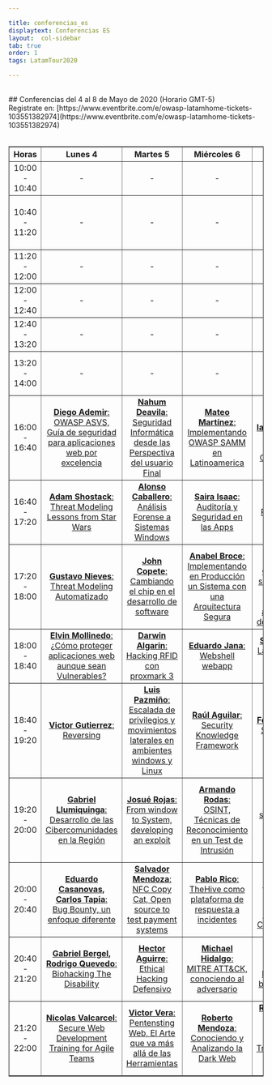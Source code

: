 ```yaml
---

title: conferencias_es
displaytext: Conferencias ES
layout:  col-sidebar
tab: true
order: 1
tags: LatamTour2020

---
```


<br>
## Conferencias del 4 al 8 de Mayo de 2020 (Horario GMT-5)
<br>
Registrate en: [https://www.eventbrite.com/e/owasp-latamhome-tickets-103551382974](https://www.eventbrite.com/e/owasp-latamhome-tickets-103551382974)
<br><br>
<!-- links to google calendar make with https://decomaan.github.io/google-calendar-link-generator/ -->
<table width="100%" border="1" style="text-align:center;">
  <tr>
    <th width="10%">Horas</th>
    <th width="18%">Lunes 4</th>
    <th width="18%">Martes 5</th>
    <th width="18%">Miércoles 6</th>
    <th width="18%">Jueves 7</th>
    <th width="18%">Viernes 8</th>
  </tr>
  <tr>
    <td>10:00 - 10:40</td>
    <td>-</td>
    <td>-</td>
    <td>-</td>
    <td>-</td>
    <td><a href="https://www.google.com/calendar/render?action=TEMPLATE&text=Hacking+avanzado+con+ZAP+Proxy+-+Daniel+Echeverr%C3%ADa&details=%2A%2A+OWASP+LATAM+%40home%2C+Pandemic+Edition+%2A%2A&dates=20200508T150000Z%2F20200508T154000Z"><b>Daniel Echeverría</b>:<br>Hacking avanzado con ZAP Proxy</a></td>
  </tr>
    <tr>
    <td>10:40 - 11:20</td>
    <td>-</td>
    <td>-</td>
    <td>-</td>
    <td>-</td>
    <td><a href="https://www.google.com/calendar/render?action=TEMPLATE&text=Ciberinteligencia+complemento+indispensable+para+las+organizaciones+-+Mikel+Rufian&details=%2A%2A+OWASP+LATAM+%40home%2C+Pandemic+Edition+%2A%2A&dates=20200508T154000Z%2F20200508T162000Z"><b>Mikel Rufian</b>:<br>Ciberinteligencia complemento indispensable para las organizaciones</a></td>
  </tr>
    <tr>
    <td>11:20 - 12:00</td>
    <td>-</td>
    <td>-</td>
    <td>-</td>
    <td>-</td>
    <td><a href="https://www.google.com/calendar/render?action=TEMPLATE&text=Purple+Team+-+Milagros+del+Valle%2C+Mart%C3%ADn+Dur%C3%A1n&details=%2A%2A+OWASP+LATAM+%40home%2C+Pandemic+Edition+%2A%2A&dates=20200508T162000Z%2F20200508T170000Z"><b>Milagros del Valle, Martín Durán</b>:<br>Purple Team</a></td>
  </tr>
  <tr>
    <td>12:00 - 12:40</td>
    <td>-</td>
    <td>-</td>
    <td>-</td>
    <td>-</td>
    <td><a href="https://www.google.com/calendar/render?action=TEMPLATE&text=Fabio+Cerullo&details=%2A%2A+OWASP+LATAM+%40home%2C+Pandemic+Edition+%2A%2A&dates=20200508T170000Z%2F20200508T174000Z"><b>Fabio Cerullo</b>:<br>Por definir</a></td>
  </tr>
  <tr>
    <td>12:40 - 13:20</td>
    <td>-</td>
    <td>-</td>
    <td>-</td>
    <td>-</td>
    <td><a href="https://www.google.com/calendar/render?action=TEMPLATE&text=Lorenzo+Martinez&details=%2A%2A+OWASP+LATAM+%40home%2C+Pandemic+Edition+%2A%2A&dates=20200508T174000Z%2F20200508T182000Z"><b>Lorenzo Martinez</b>:<br>Por definir</a></td>
  </tr>
  <tr>
    <td>13:20 - 14:00</td>
    <td>-</td>
    <td>-</td>
    <td>-</td>
    <td>-</td>
    <td><a href="https://www.google.com/calendar/render?action=TEMPLATE&text=Violencia+de+g%C3%A9nero+digital%2Ccomunicaciones+seguras+-+Paola+Perez&details=%2A%2A+OWASP+LATAM+%40home%2C+Pandemic+Edition+%2A%2A&dates=20200508T182000Z%2F20200508T190000Z"><b>Paola Perez</b>:<br>Violencia de género digital,comunicaciones seguras</a></td>
  </tr>
  <tr>
    <td>16:00 - 16:40</td>
    <td><a href="https://www.google.com/calendar/render?action=TEMPLATE&text=OWASP+ASVS%2C+Gu%C3%ADa+de+seguridad+para+aplicaciones+web+por+excelencia+-+Diego+Ademir&details=%2A%2A+OWASP+LATAM+%40home%2C+Pandemic+Edition+%2A%2A&dates=20200504T210000Z%2F20200504T214000Z"><b>Diego Ademir</b>:<br>OWASP ASVS, Guía de seguridad para aplicaciones web por excelencia</a></td>
    <td><a href="https://www.google.com/calendar/render?action=TEMPLATE&text=Seguridad+Inform%C3%A1tica+desde+las+Perspectiva+del+usuario+Final+-+Nahum+Deavila&details=%2A%2A+OWASP+LATAM+%40home%2C+Pandemic+Edition+%2A%2A&dates=20200505T210000Z%2F20200505T214000Z"><b>Nahum Deavila</b>:<br>Seguridad Informática desde las Perspectiva del usuario Final</a></td>
    <td><a href="https://www.google.com/calendar/render?action=TEMPLATE&text=Implementando+OWASP+SAMM+en+Latinoamerica+-+Mateo+Mart%C3%ADnez&details=%2A%2A+OWASP+LATAM+%40home%2C+Pandemic+Edition+%2A%2A&dates=20200506T210000Z%2F20200506T214000Z"><b>Mateo Martínez</b>:<br>Implementando OWASP SAMM en Latinoamerica</a></td>
    <td><a href="https://www.google.com/calendar/render?action=TEMPLATE&text=Bug+Bounty%2C+One+year+later+-+Alejandro+Iacobelli%2C+Pablo+Garbossa&details=%2A%2A+OWASP+LATAM+%40home%2C+Pandemic+Edition+%2A%2A&dates=20200507T210000Z%2F20200507T214000Z"><b>Alejandro Iacobelli, Pablo Garbossa</b>:<br>Bug Bounty, One year later</a></td>
    <td><a href="https://www.google.com/calendar/render?action=TEMPLATE&text=Lo+que+nadie+te+dijo+antes+de+dedicarte+al+Bug+bounty+-+Jaime+Restrepo&details=%2A%2A+OWASP+LATAM+%40home%2C+Pandemic+Edition+%2A%2A&dates=20200508T210000Z%2F20200508T214000Z"><b>Jaime Restrepo</b>:<br>Lo que nadie te dijo antes de dedicarte al Bug bounty</a></td>
  </tr>
<tr>
    <td>16:40 - 17:20</td>
    <td><a href="https://www.google.com/calendar/render?action=TEMPLATE&text=Threat+Modeling+Lessons+from+Star+Wars+-+Adam+Shostack&details=%2A%2A+OWASP+LATAM+%40home%2C+Pandemic+Edition+%2A%2A&dates=20200504T214000Z%2F20200504T222000Z"><b>Adam Shostack</b>:<br>Threat Modeling Lessons from Star Wars</a></td>
    <td><a href="https://www.google.com/calendar/render?action=TEMPLATE&text=An%C3%A1lisis+Forense+a+Sistemas+Windows+-+Alonso+Caballero&details=%2A%2A+OWASP+LATAM+%40home%2C+Pandemic+Edition+%2A%2A&dates=20200505T214000Z%2F20200505T222000Z"><b>Alonso Caballero</b>:<br>Análisis Forense a Sistemas Windows</a></td>
    <td><a href="https://www.google.com/calendar/render?action=TEMPLATE&text=Auditor%C3%ADa+y+Seguridad+en+las+Apps+-+Saira+Isaac&details=%2A%2A+OWASP+LATAM+%40home%2C+Pandemic+Edition+%2A%2A&dates=20200506T214000Z%2F20200506T222000Z"><b>Saira Isaac</b>:<br>Auditoría y Seguridad en las Apps</a></td>
    <td><a href="https://www.google.com/calendar/render?action=TEMPLATE&text=Principios+del+Desarrollo+Seguro+-+German+Schmidt&details=%2A%2A+OWASP+LATAM+%40home%2C+Pandemic+Edition+%2A%2A&dates=20200507T214000Z%2F20200507T222000Z"><b>German Schmidt</b>:<br>Principios del Desarrollo Seguro</a></td>
    <td><a href="https://www.google.com/calendar/render?action=TEMPLATE&text=Recolecci%C3%B3n+de+Informaci%C3%B3n+en+infraestructuras+internas+-+Juampa+Rodr%C3%ADguez&details=%2A%2A+OWASP+LATAM+%40home%2C+Pandemic+Edition+%2A%2A&dates=20200508T214000Z%2F20200508T222000Z"><b>Juampa Rodríguez</b>:<br>Recolección de Información en infraestructuras internas</a></td>
  </tr>
<tr>
    <td>17:20 - 18:00</td>
    <td><a href="https://www.google.com/calendar/render?action=TEMPLATE&text=Threat+Modeling+Automatizado+-+Gustavo+Nieves&details=%2A%2A+OWASP+LATAM+%40home%2C+Pandemic+Edition+%2A%2A&dates=20200504T222000Z%2F20200504T230000Z"><b>Gustavo Nieves</b>:<br>Threat Modeling Automatizado</a></td>
    <td><a href="https://www.google.com/calendar/render?action=TEMPLATE&text=Cambiando+el+chip+en+el+desarrollo+de+software+-+John+Copete&details=%2A%2A+OWASP+LATAM+%40home%2C+Pandemic+Edition+%2A%2A&dates=20200505T222000Z%2F20200505T230000Z"><b>John Copete</b>:<br>Cambiando el chip en el desarrollo de software</a></td>
    <td><a href=""><b>Anabel Broce</b>:<br>Implementando en Producción un Sistema con una Arquitectura Segura</a></td>
    <td><a href="https://www.google.com/calendar/render?action=TEMPLATE&text=Controles+de+seguridad+m%C3%A1s+importantes+para+arquitectos+y+desarrolladores+-+Edgard+Salazar&details=%2A%2A+OWASP+LATAM+%40home%2C+Pandemic+Edition+%2A%2A&dates=20200507T222000Z%2F20200507T230000Z"><b>Edgard Salazar</b>:<br>Controles de seguridad más importantes para arquitectos y desarrolladores</a></td>
    <td><a href="https://www.google.com/calendar/render?action=TEMPLATE&text=Preparando+un+ambiente+de+pruebas+para+apps+con+Xamarin+-+Everth+Gallegos&details=%2A%2A+OWASP+LATAM+%40home%2C+Pandemic+Edition+%2A%2A&dates=20200508T222000Z%2F20200508T230000Z"><b>Everth Gallegos</b>:<br>Preparando un ambiente de pruebas para apps con Xamarin</a></td>
  </tr>
<tr>
    <td>18:00 - 18:40</td>
    <td><a href="https://www.google.com/calendar/render?action=TEMPLATE&text=%C2%BFC%C3%B3mo+proteger+aplicaciones+web+aunque+sean+Vulnerables%3F+-+Elvin+Mollinedo&details=%2A%2A+OWASP+LATAM+%40home%2C+Pandemic+Edition+%2A%2A&dates=20200504T230000Z%2F20200504T234000Z"><b>Elvin Mollinedo</b>:<br>¿Cómo proteger aplicaciones web aunque sean Vulnerables?</a></td>
    <td><a href="https://www.google.com/calendar/render?action=TEMPLATE&text=Hacking+RFID+con+proxmark+3+-+Darwin+Algarin&details=%2A%2A+OWASP+LATAM+%40home%2C+Pandemic+Edition+%2A%2A&dates=20200505T230000Z%2F20200505T234000Z"><b>Darwin Algarin</b>:<br>Hacking RFID con proxmark 3</a></td>
    <td><a href="https://www.google.com/calendar/render?action=TEMPLATE&text=Webshell+webapp+-+Eduardo+Jana&details=%2A%2A+OWASP+LATAM+%40home%2C+Pandemic+Edition+%2A%2A&dates=20200506T230000Z%2F20200506T234000Z"><b>Eduardo Jana</b>:<br>Webshell webapp</a></td>
    <td><a href="https://www.google.com/calendar/render?action=TEMPLATE&text=La+Gobernanza+de+la+Informaci%C3%B3n+-+Sandy+Palma&details=%2A%2A+OWASP+LATAM+%40home%2C+Pandemic+Edition+%2A%2A&dates=20200507T230000Z%2F20200507T234000Z"><b>Sandy Palma</b>:<br>La Gobernanza de la Información</a></td>
    <td><a href="https://www.google.com/calendar/render?action=TEMPLATE&text=C%C3%B3mo+generar+valor+a+trav%C3%A9s+del+informe+de+Ethical+hacking+-+Juan+Qui%C3%B1e&details=%2A%2A+OWASP+LATAM+%40home%2C+Pandemic+Edition+%2A%2A&dates=20200508T230000Z%2F20200508T234000Z"><b>Juan Quiñe</b>:<br>Cómo generar valor a través del informe de Ethical hacking</a></td>
  </tr>
<tr>
    <td>18:40 - 19:20</td>
    <td><a href="https://www.google.com/calendar/render?action=TEMPLATE&text=Reversing+-+Victor+Gutierrez&details=%2A%2A+OWASP+LATAM+%40home%2C+Pandemic+Edition+%2A%2A&dates=20200504T234000Z%2F20200505T002000Z"><b>Victor Gutierrez</b>:<br>Reversing</a></td>
    <td><a href="https://www.google.com/calendar/render?action=TEMPLATE&text=Escalada+de+privilegios+y+movimientos+laterales+en+ambientes+windows+y+Linux+-+Luis+Pazmi%C3%B1o&details=%2A%2A+OWASP+LATAM+%40home%2C+Pandemic+Edition+%2A%2A&dates=20200505T234000Z%2F20200506T002000Z"><b>Luis Pazmiño</b>:<br>Escalada de privilegios y movimientos laterales en ambientes windows y Linux</a></td>
    <td><a href="https://www.google.com/calendar/render?action=TEMPLATE&text=Security+Knowledge+Framework+-+Ra%C3%BAl+Aguilar&details=%2A%2A+OWASP+LATAM+%40home%2C+Pandemic+Edition+%2A%2A&dates=20200506T234000Z%2F20200507T002000Z"><b>Raúl Aguilar</b>:<br>Security Knowledge Framework</a></td>
    <td><a href="https://www.google.com/calendar/render?action=TEMPLATE&text=SOC+y+Threat+Intelligence+-+Fernando+Vela&details=%2A%2A+OWASP+LATAM+%40home%2C+Pandemic+Edition+%2A%2A&dates=20200507T234000Z%2F20200508T002000Z"><b>Fernando Vela</b>:<br>SOC y Threat Intelligence</a></td>
    <td><a href="https://www.google.com/calendar/render?action=TEMPLATE&text=Cyber+Red+Team%2C+el+equipo+auditor+de+controles+de+seguridad+-+Ramiro+Pulgar&details=%2A%2A+OWASP+LATAM+%40home%2C+Pandemic+Edition+%2A%2A&dates=20200508T234000Z%2F20200509T002000Z"><b>Ramiro Pulgar</b>:<br>Cyber Red Team, el equipo auditor de controles de seguridad</a></td>
  </tr>
<tr>
    <td>19:20 - 20:00</td>
    <td><a href="https://www.google.com/calendar/render?action=TEMPLATE&text=Desarrollo+de+las+Cibercomunidades+en+la+Regi%C3%B3n+-+Gabriel+Llumiquinga&details=%2A%2A+OWASP+LATAM+%40home%2C+Pandemic+Edition+%2A%2A&dates=20200505T002000Z%2F20200505T010000Z"><b>Gabriel Llumiquinga</b>:<br>Desarrollo de las Cibercomunidades en la Región</a></td>
    <td><a href="https://www.google.com/calendar/render?action=TEMPLATE&text=From+window+to+System%2C+developing+an+explot+-+Josu%C3%A9+Rojas&details=%2A%2A+OWASP+LATAM+%40home%2C+Pandemic+Edition+%2A%2A&dates=20200506T002000Z%2F20200506T010000Z"><b>Josué Rojas</b>:<br>From window to System, developing an exploit</a></td>
    <td><a href="https://www.google.com/calendar/render?action=TEMPLATE&text=OSINT%2C+T%C3%A9cnicas+de+Reconocimiento+en+un+Test+de+Intrusi%C3%B3n+-+Armando+Rodas&details=%2A%2A+OWASP+LATAM+%40home%2C+Pandemic+Edition+%2A%2A&dates=20200507T002000Z%2F20200507T010000Z"><b>Armando Rodas</b>:<br>OSINT, Técnicas de Reconocimiento en un Test de Intrusión</a></td>
    <td><a href="https://www.google.com/calendar/render?action=TEMPLATE&text=Gesti%C3%B3n+de+seguridad+con+ISM3%2C+la+alternativa+luego+de+un+Pentest+-+Eduardo+Snape&details=%2A%2A+OWASP+LATAM+%40home%2C+Pandemic+Edition+%2A%2A&dates=20200508T002000Z%2F20200508T010000Z"><b>Eduardo Snape</b>:<br>Gestión de seguridad con ISM3, la alternativa luego de un Pentest</a></td>
    <td><a href="https://www.google.com/calendar/render?action=TEMPLATE&text=Protecci%C3%B3n+de+acceso+a+las+aplicaciones+bajo+Secure+Access+Service+Edge+-+Rodrigo+Valero&details=%2A%2A+OWASP+LATAM+%40home%2C+Pandemic+Edition+%2A%2A&dates=20200509T002000Z%2F20200509T010000Z"><b>Rodrigo Valero</b>:<br>Protección de acceso a las aplicaciones bajo Secure Access Service Edge</a></td>
  </tr>
<tr>
    <td>20:00 - 20:40</td>
    <td><a href="https://www.google.com/calendar/render?action=TEMPLATE&text=Bug+Bounty%2C+un+enfoque+diferente+-+Eduardo+Casanovas%2C+Carlos+Tapia&details=%2A%2A+OWASP+LATAM+%40home%2C+Pandemic+Edition+%2A%2A&dates=20200505T010000Z%2F20200505T014000Z"><b>Eduardo Casanovas, Carlos Tapia</b>:<br>Bug Bounty, un enfoque diferente</a></td>
    <td><a href="https://www.google.com/calendar/render?action=TEMPLATE&text=NFC+Copy+Cat%2C+Open+source+to+test+payment+system+-+Salvador+Mendoza&details=%2A%2A+OWASP+LATAM+%40home%2C+Pandemic+Edition+%2A%2A&dates=20200506T010000Z%2F20200506T014000Z"><b>Salvador Mendoza</b>:<br>NFC Copy Cat, Open source to test payment systems</a></td>
    <td><a href="https://www.google.com/calendar/render?action=TEMPLATE&text=TheHive+como+plataforma+de+respuesta+a+incidente+-+Pablo+Rico&details=%2A%2A+OWASP+LATAM+%40home%2C+Pandemic+Edition+%2A%2A&dates=20200507T010000Z%2F20200507T014000Z"><b>Pablo Rico</b>:<br>TheHive como plataforma de respuesta a incidentes</a></td>
    <td><a href="https://www.google.com/calendar/render?action=TEMPLATE&text=Machine+Learning+aplicado+a+la+Ciberseguridad+-+Rafael+Monterroza&details=%2A%2A+OWASP+LATAM+%40home%2C+Pandemic+Edition+%2A%2A&dates=20200508T010000Z%2F20200508T014000Z"><b>Rafael Monterroza</b>:<br>Machine Learning aplicado a la Ciberseguridad</a></td>
    <td><a href="https://www.google.com/calendar/render?action=TEMPLATE&text=Ingenier%C3%ADa+social%2C+el+arte+o+la+ciencia+del+hackeo+de+personas%3F+-+Amilcar+de+Le%C3%B3n&details=%2A%2A+OWASP+LATAM+%40home%2C+Pandemic+Edition+%2A%2A&dates=20200509T010000Z%2F20200509T014000Z"><b>Amilcar de León</b>:<br>Ingeniería social, el arte o la ciencia del hackeo de personas?</a></td>
  </tr>
<tr>
    <td>20:40 - 21:20</td>
    <td><a href="https://www.google.com/calendar/render?action=TEMPLATE&text=Biohacking+The+Disability+-+Gabriel+Bergel%2C+Rodrigo+Quevedo&details=%2A%2A+OWASP+LATAM+%40home%2C+Pandemic+Edition+%2A%2A&dates=20200505T014000Z%2F20200505T022000Z"><b>Gabriel Bergel, Rodrigo Quevedo</b>:<br>Biohacking The Disability</a></td>
    <td><a href="https://www.google.com/calendar/render?action=TEMPLATE&text=Ethical+Hacking+Defensivo+-+Hector+Aguirre&details=%2A%2A+OWASP+LATAM+%40home%2C+Pandemic+Edition+%2A%2A&dates=20200506T014000Z%2F20200506T022000Z"><b>Hector Aguirre</b>:<br>Ethical Hacking Defensivo</a></td>
    <td><a href="https://www.google.com/calendar/render?action=TEMPLATE&text=MITRE+ATT%26CK%2C+conociendo+al+adversario+-+Michael+Hidalgo&details=%2A%2A+OWASP+LATAM+%40home%2C+Pandemic+Edition+%2A%2A&dates=20200507T014000Z%2F20200507T022000Z"><b>Michael Hidalgo</b>:<br>MITRE ATT&CK, conociendo al adversario</a></td>
    <td><a href="https://www.google.com/calendar/render?action=TEMPLATE&text=Seguridad+REST+API%2C+Lo+bueno%2C+lo+malo+y+lo+feo+-+Hubert+de+Mercado&details=%2A%2A+OWASP+LATAM+%40home%2C+Pandemic+Edition+%2A%2A&dates=20200508T014000Z%2F20200508T022000Z"><b>Hubert de Mercado</b>:<br>Seguridad REST API, Lo bueno, lo malo y lo feo</a></td>
    <td><a href="https://www.google.com/calendar/render?action=TEMPLATE&text=Threat+Hunting+sin+colores+-+Elezer+Pineda&details=%2A%2A+OWASP+LATAM+%40home%2C+Pandemic+Edition+%2A%2A&dates=20200509T014000Z%2F20200509T022000Z"><b>Elezer Pineda</b>:<br>Threat Hunting sin colores</a></td>
  </tr>
<tr>
    <td>21:20 - 22:00</td>
    <td><a href="https://www.google.com/calendar/render?action=TEMPLATE&text=Secure+Web+Development+Training+for+Agile+Teams+-+Nicolas+Valcarcel&details=%2A%2A+OWASP+LATAM+%40home%2C+Pandemic+Edition+%2A%2A&dates=20200505T022000Z%2F20200504T030000Z"><b>Nicolas Valcarcel</b>:<br>Secure Web Development Training for Agile Teams</a></td>
    <td><a href="https://www.google.com/calendar/render?action=TEMPLATE&text=Pentensting+Web%2C+El+Arte+que+va+m%C3%A1s+all%C3%A1+de+las+Herramientas+-+Victor+Vera&details=%2A%2A+OWASP+LATAM+%40home%2C+Pandemic+Edition+%2A%2A&dates=20200506T022000Z%2F20200505T030000Z"><b>Victor Vera</b>:<br>Pentensting Web, El Arte que va más allá de las Herramientas</a></td>
    <td><a href="https://www.google.com/calendar/render?action=TEMPLATE&text=Conociendo+y+Analizando+la+Dark+Web+-+Roberto+Mendoza&details=%2A%2A+OWASP+LATAM+%40home%2C+Pandemic+Edition+%2A%2A&dates=20200507T022000Z%2F20200506T030000Z"><b>Roberto Mendoza</b>:<br>Conociendo y Analizando la Dark Web</a></td>
    <td><a href="https://www.google.com/calendar/render?action=TEMPLATE&text=Hacking+en+tiempos+de+COVID-19%2C+Transformaci%C3%B3n+Digital+sin+Controles+-+Ricardo+Supo&details=%2A%2A+OWASP+LATAM+%40home%2C+Pandemic+Edition+%2A%2A&dates=20200508T022000Z%2F20200507T030000Z"><b>Ricardo Supo</b>:<br>Hacking en tiempos de COVID-19, Transformación Digital sin Controles</a></td>
    <td><a href="https://www.google.com/calendar/render?action=TEMPLATE&text=T%C3%A9cnicas+efectivas+de+Ingenier%C3%ADa+Social+a+trav%C3%A9s+de+redes+sociales+-+Gonzalo+Nina&details=%2A%2A+OWASP+LATAM+%40home%2C+Pandemic+Edition+%2A%2A&dates=20200509T022000Z%2F20200509T030000Z"><b>Gonzalo Nina</b>:<br>Técnicas efectivas de Ingeniería Social a través de redes sociales</a></td>
  </tr>
</table>
